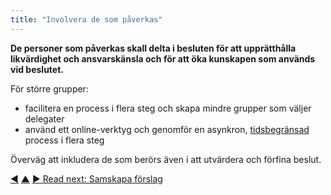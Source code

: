 ```yaml
---
title: "Involvera de som påverkas"
---
```



<strong>De personer som påverkas skall delta i besluten för att upprätthålla likvärdighet och ansvarskänsla och för att 
öka kunskapen som används vid beslutet.</strong>

För större grupper:

- facilitera en process i flera steg och skapa mindre grupper som väljer delegater
- använd ett online-verktyg och genomför en asynkron, [tidsbegränsad](timebox-activities.html) process i flera steg

Överväg att inkludera de som berörs även i att utvärdera och förfina beslut.

<div class="bottom-nav">
<a href="evaluate-and-evolve-agreements.html" title="Back to: Utvärdera och förädla överenskommelser">◀</a> <a href="co-creation-and-evolution.html" title="Up: Co-Creation and Evolution">▲</a> <a href="co-create-proposals.html" title="Read next: Samskapa förslag">▶ Read next: Samskapa förslag</a>
</div>


<script type="text/javascript">
Mousetrap.bind('g n', function() {
    window.location.href = 'co-create-proposals.html';
    return false;
});
</script>


